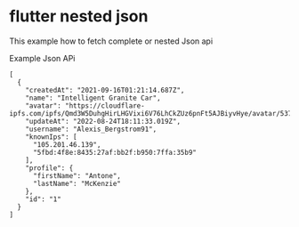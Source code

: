 # flutter nested json
This example how to fetch complete or nested Json api

Example Json APi <br>

```
[
  {
    "createdAt": "2021-09-16T01:21:14.687Z",
    "name": "Intelligent Granite Car",
    "avatar": "https://cloudflare-ipfs.com/ipfs/Qmd3W5DuhgHirLHGVixi6V76LhCkZUz6pnFt5AJBiyvHye/avatar/537.jpg",
    "updateAt": "2022-08-24T18:11:33.019Z",
    "username": "Alexis_Bergstrom91",
    "knownIps": [
      "105.201.46.139",
      "5fbd:4f8e:8435:27af:bb2f:b950:7ffa:35b9"
    ],
    "profile": {
      "firstName": "Antone",
      "lastName": "McKenzie"
    },
    "id": "1"
  }
]
```
